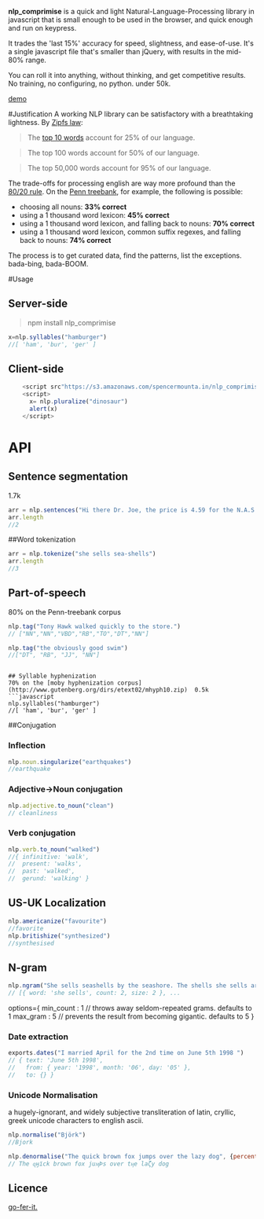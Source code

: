 **nlp_comprimise** is a quick and light Natural-Language-Processing library in javascript that is small enough to be used in the browser, and quick enough and run on keypress.

It trades the 'last 15%' accuracy for speed, slightness, and ease-of-use. It's a single javascript file that's smaller than jQuery, with results in the mid-80% range.

You can roll it into anything, without thinking, and get competitive results.
No training, no configuring, no python. under 50k.

[demo](https://s3.amazonaws.com/spencermounta.in/nlp_comprimise/index.html)

#Justification
A working NLP library can be satisfactory with a breathtaking lightness.
By [Zipfs law](http://www.businessinsider.com/zipfs-law-and-the-most-common-words-in-english-2013-10):
>The [top 10 words](http://www.businessinsider.com/zipfs-law-and-the-most-common-words-in-english-2013-10) account for 25% of our language.

>The top 100 words account for 50% of our language.

>The top 50,000 words account for 95% of our language.

The trade-offs for processing english are way more profound than the [80/20 rule](http://en.wikipedia.org/wiki/80/20_rule).
On the [Penn treebank](http://www.cis.upenn.edu/~treebank/), for example, the following is possible:

* choosing all nouns: **33% correct**
* using a 1 thousand word lexicon: **45% correct**
* using a 1 thousand word lexicon, and falling back to nouns: **70% correct**
* using a 1 thousand word lexicon, common suffix regexes, and falling back to nouns: **74% correct**

The process is to get curated data, find the patterns, list the exceptions.
bada-bing, bada-BOOM.

#Usage
## Server-side
>npm install nlp_comprimise

```javascript
x=nlp.syllables("hamburger")
//[ 'ham', 'bur', 'ger' ]
```

## Client-side
```javascript
	<script src"https://s3.amazonaws.com/spencermounta.in/nlp_comprimise/nlp.min.js"</script>
	<script>
	  x= nlp.pluralize("dinosaur")
	  alert(x)
	</script>
```

# API

## Sentence segmentation
1.7k
```javascript
arr = nlp.sentences("Hi there Dr. Joe, the price is 4.59 for the N.A.S.A. Ph.Ds. I hope that's fine, etc. and you can attend Feb. 8th.")
arr.length
//2
```
##Word tokenization
```javascript
arr = nlp.tokenize("she sells sea-shells")
arr.length
//3
```

## Part-of-speech
80% on the Penn-treebank corpus
```javascript
nlp.tag("Tony Hawk walked quickly to the store.")
// ["NN","NN","VBD","RB","TO","DT","NN"]

nlp.tag("the obviously good swim")
//["DT", "RB", "JJ", "NN"]
```

<!-- ### Named-Entity Recognizing
```javascript
nlp.spot("Tony Hawk said he was very happy")
// ["Tony Hawk"] -->
```

## Syllable hyphenization
70% on the [moby hyphenization corpus](http://www.gutenberg.org/dirs/etext02/mhyph10.zip)  0.5k
```javascript
nlp.syllables("hamburger")
//[ 'ham', 'bur', 'ger' ]
```

##Conjugation

### Inflection
```javascript
nlp.noun.singularize("earthquakes")
//earthquake
```

### Adjective->Noun conjugation
```javascript
nlp.adjective.to_noun("clean")
// cleanliness
```
### Verb conjugation
```javascript
nlp.verb.to_noun("walked")
//{ infinitive: 'walk',
//  present: 'walks',
//  past: 'walked',
//  gerund: 'walking' }
```

## US-UK Localization
```javascript
nlp.americanize("favourite")
//favorite
nlp.britishize("synthesized")
//synthesised
```
## N-gram
```javascript
nlp.ngram("She sells seashells by the seashore. The shells she sells are surely seashells.", {min_count:1, max_size:5})
// [{ word: 'she sells', count: 2, size: 2 }, ...
```
options={
  min_count : 1 // throws away seldom-repeated grams. defaults to 1
  max_gram : 5 // prevents the result from becoming gigantic. defaults to 5
}



### Date extraction
```javascript
exports.dates("I married April for the 2nd time on June 5th 1998 ")
// { text: 'June 5th 1998',
//   from: { year: '1998', month: '06', day: '05' },
//   to: {} }
```
### Unicode Normalisation
a hugely-ignorant, and widely subjective transliteration of latin, cryllic, greek unicode characters to english ascii.
```javascript
nlp.normalise("Björk")
//Bjork

nlp.denormalise("The quick brown fox jumps over the lazy dog", {percentage:50})
// The ɋӈїck brown fox juӎÞs over tӊe laζy dog
```



## Licence
[go-fer-it.](http://www.wtfpl.net/txt/copying/)